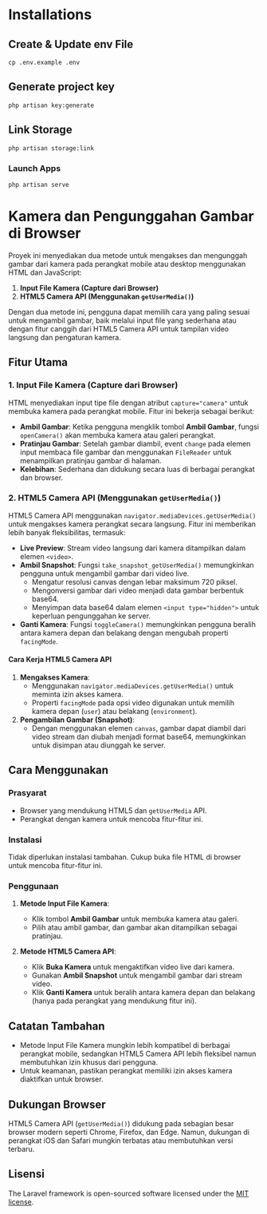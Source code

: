 
# Installations

## Create & Update env File

```
cp .env.example .env
```

###

## Generate project key

```
php artisan key:generate
```

## Link Storage

```
php artisan storage:link
```

### Launch Apps

```
php artisan serve
```

# Kamera dan Pengunggahan Gambar di Browser

Proyek ini menyediakan dua metode untuk mengakses dan mengunggah gambar dari kamera pada perangkat mobile atau desktop menggunakan HTML dan JavaScript:

1. **Input File Kamera (Capture dari Browser)**
2. **HTML5 Camera API (Menggunakan `getUserMedia()`)**

Dengan dua metode ini, pengguna dapat memilih cara yang paling sesuai untuk mengambil gambar, baik melalui input file yang sederhana atau dengan fitur canggih dari HTML5 Camera API untuk tampilan video langsung dan pengaturan kamera.

## Fitur Utama

### 1. Input File Kamera (Capture dari Browser)
HTML menyediakan input tipe file dengan atribut `capture="camera"` untuk membuka kamera pada perangkat mobile. Fitur ini bekerja sebagai berikut:

- **Ambil Gambar**: Ketika pengguna mengklik tombol **Ambil Gambar**, fungsi `openCamera()` akan membuka kamera atau galeri perangkat.
- **Pratinjau Gambar**: Setelah gambar diambil, event `change` pada elemen input membaca file gambar dan menggunakan `FileReader` untuk menampilkan pratinjau gambar di halaman.
- **Kelebihan**: Sederhana dan didukung secara luas di berbagai perangkat dan browser.

### 2. HTML5 Camera API (Menggunakan `getUserMedia()`)
HTML5 Camera API menggunakan `navigator.mediaDevices.getUserMedia()` untuk mengakses kamera perangkat secara langsung. Fitur ini memberikan lebih banyak fleksibilitas, termasuk:

- **Live Preview**: Stream video langsung dari kamera ditampilkan dalam elemen `<video>`.
- **Ambil Snapshot**: Fungsi `take_snapshot_getUserMedia()` memungkinkan pengguna untuk mengambil gambar dari video live.
  - Mengatur resolusi canvas dengan lebar maksimum 720 piksel.
  - Mengonversi gambar dari video menjadi data gambar berbentuk base64.
  - Menyimpan data base64 dalam elemen `<input type="hidden">` untuk keperluan pengunggahan ke server.
- **Ganti Kamera**: Fungsi `toggleCamera()` memungkinkan pengguna beralih antara kamera depan dan belakang dengan mengubah properti `facingMode`.
  
#### Cara Kerja HTML5 Camera API

1. **Mengakses Kamera**: 
   - Menggunakan `navigator.mediaDevices.getUserMedia()` untuk meminta izin akses kamera.
   - Properti `facingMode` pada opsi video digunakan untuk memilih kamera depan (`user`) atau belakang (`environment`).
2. **Pengambilan Gambar (Snapshot)**:
   - Dengan menggunakan elemen `canvas`, gambar dapat diambil dari video stream dan diubah menjadi format base64, memungkinkan untuk disimpan atau diunggah ke server.

## Cara Menggunakan

### Prasyarat
- Browser yang mendukung HTML5 dan `getUserMedia` API.
- Perangkat dengan kamera untuk mencoba fitur-fitur ini.

### Instalasi
Tidak diperlukan instalasi tambahan. Cukup buka file HTML di browser untuk mencoba fitur-fitur ini.

### Penggunaan

1. **Metode Input File Kamera**:
   - Klik tombol **Ambil Gambar** untuk membuka kamera atau galeri.
   - Pilih atau ambil gambar, dan gambar akan ditampilkan sebagai pratinjau.

2. **Metode HTML5 Camera API**:
   - Klik **Buka Kamera** untuk mengaktifkan video live dari kamera.
   - Gunakan **Ambil Snapshot** untuk mengambil gambar dari stream video.
   - Klik **Ganti Kamera** untuk beralih antara kamera depan dan belakang (hanya pada perangkat yang mendukung fitur ini).

## Catatan Tambahan

- Metode Input File Kamera mungkin lebih kompatibel di berbagai perangkat mobile, sedangkan HTML5 Camera API lebih fleksibel namun membutuhkan izin khusus dari pengguna.
- Untuk keamanan, pastikan perangkat memiliki izin akses kamera diaktifkan untuk browser.

## Dukungan Browser

HTML5 Camera API (`getUserMedia()`) didukung pada sebagian besar browser modern seperti Chrome, Firefox, dan Edge. Namun, dukungan di perangkat iOS dan Safari mungkin terbatas atau membutuhkan versi terbaru.

## Lisensi

The Laravel framework is open-sourced software licensed under the [MIT license](https://opensource.org/licenses/MIT).
